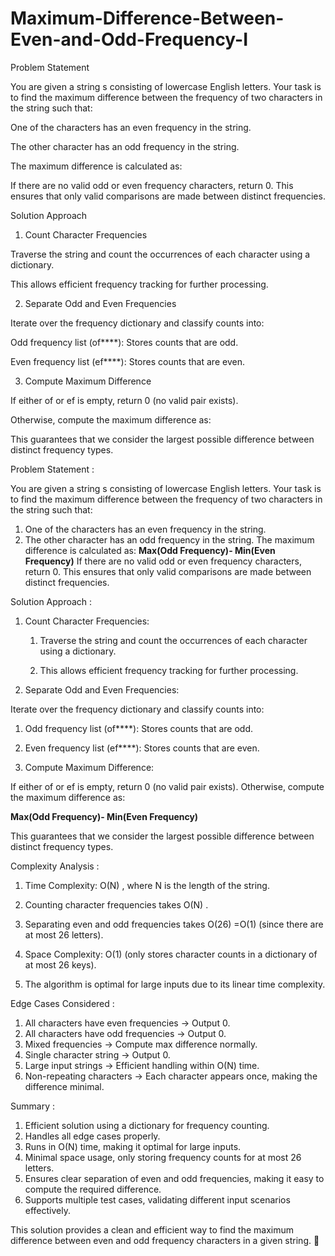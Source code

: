 # Maximum-Difference-Between-Even-and-Odd-Frequency-I

Problem Statement

You are given a string s consisting of lowercase English letters. Your task is to find the maximum difference between the frequency of two characters in the string such that:

One of the characters has an even frequency in the string.

The other character has an odd frequency in the string.

The maximum difference is calculated as:



If there are no valid odd or even frequency characters, return 0. This ensures that only valid comparisons are made between distinct frequencies.

Solution Approach

1. Count Character Frequencies

Traverse the string and count the occurrences of each character using a dictionary.

This allows efficient frequency tracking for further processing.

2. Separate Odd and Even Frequencies

Iterate over the frequency dictionary and classify counts into:

Odd frequency list (of****): Stores counts that are odd.

Even frequency list (ef****): Stores counts that are even.

3. Compute Maximum Difference

If either of or ef is empty, return 0 (no valid pair exists).

Otherwise, compute the maximum difference as:



This guarantees that we consider the largest possible difference between distinct frequency types.

Problem Statement :


You are given a string s consisting of lowercase English letters. Your task is to find the maximum difference between the frequency of two characters in the string such that:
1. One of the characters has an even frequency in the string.
2. The other character has an odd frequency in the string.
The maximum difference is calculated as:
**Max(Odd Frequency)- Min(Even Frequency)**
If there are no valid odd or even frequency characters, return 0. This ensures that only valid comparisons are made between distinct frequencies.

Solution Approach :


1. Count Character Frequencies:

    1. Traverse the string and count the occurrences of each character using a dictionary.
  
    2. This allows efficient frequency tracking for further processing.

2. Separate Odd and Even Frequencies:

Iterate over the frequency dictionary and classify counts into:

1. Odd frequency list (of****): Stores counts that are odd.

2. Even frequency list (ef****): Stores counts that are even.

3. Compute Maximum Difference:

If either of or ef is empty, return 0 (no valid pair exists).
Otherwise, compute the maximum difference as:

**Max(Odd Frequency)- Min(Even Frequency)**

This guarantees that we consider the largest possible difference between distinct frequency types.

Complexity Analysis :

1. Time Complexity: O(N) , where N is the length of the string.

1. Counting character frequencies takes O(N) .

2. Separating even and odd frequencies takes O(26) =O(1) (since there are at most 26 letters).

2. Space Complexity: O(1) (only stores character counts in a dictionary of at most 26 keys).
3. The algorithm is optimal for large inputs due to its linear time complexity.

Edge Cases Considered :


1. All characters have even frequencies → Output 0.
2. All characters have odd frequencies → Output 0.
3. Mixed frequencies → Compute max difference normally.
4. Single character string → Output 0.
5. Large input strings → Efficient handling within O(N) time.
6. Non-repeating characters → Each character appears once, making the difference minimal.

Summary :


1. Efficient solution using a dictionary for frequency counting.
2. Handles all edge cases properly.
3. Runs in O(N) time, making it optimal for large inputs.
4. Minimal space usage, only storing frequency counts for at most 26 letters.
5. Ensures clear separation of even and odd frequencies, making it easy to compute the required difference.
6. Supports multiple test cases, validating different input scenarios effectively.

This solution provides a clean and efficient way to find the maximum difference between even and odd frequency characters in a given string. 🚀


